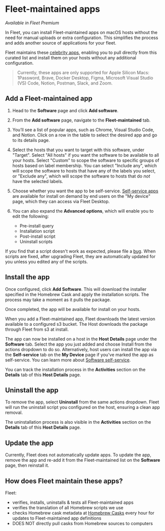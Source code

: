 # Fleet-maintained apps

_Available in Fleet Premium_

In Fleet, you can install Fleet-maintained apps on macOS hosts without the need for manual uploads or extra configuration. This simplifies the process and adds another source of applications for your fleet.

Fleet maintains these [celebrity apps](https://github.com/fleetdm/fleet/blob/main/server/mdm/maintainedapps/apps.json), enabling you to pull directly from this curated list and install them on your hosts without any additional configuration.

> Currently, these apps are only supported for Apple Silicon Macs: 1Password, Brave, Docker Desktop, Figma, Microsoft Visual Studio (VS) Code, Notion, Postman, Slack, and Zoom.

## Add a Fleet-maintained app

1. Head to the **Software** page and click **Add software**.
2. From the **Add software** page, navigate to the **Fleet-maintained** tab.
3. You’ll see a list of popular apps, such as Chrome, Visual Studio Code, and Notion. Click on a row in the table to select the desired app and go to its details page.
4. Select the hosts that you want to target with this software, under "Target". Select "All hosts" if you want the software to be available to all your hosts. Select "Custom" to scope the software to specific groups of hosts based on label membership. You can select "Include any", which will scope the software to hosts that have any of the labels you select, or "Exclude any", which will scope the software to hosts that do _not_ have the selected labels.
5. Choose whether you want the app to be self-service. [Self-service apps](https://fleetdm.com/guides/software-self-service) are available for install on demand by end users on the "My device" page, which they can access via Fleet Desktop.
6. You can also expand the **Advanced options**, which will enable you to edit the following:

   - Pre-install query
   - Installation script
   - Post-install script
   - Uninstall scripts

If you find that a script doesn't work as expected, please file a [bug](https://github.com/fleetdm/fleet/issues/new?template=bug-report.md). When scripts are fixed, after upgrading Fleet, they are automatically updated for you unless you edited any of the scripts.

## Install the app

Once configured, click **Add Software**. This will download the installer specified in the Homebrew Cask and apply the installation scripts. The process may take a moment as it pulls the package.

Once completed, the app will be available for install on your hosts.

When you add a Fleet-maintained app, Fleet downloads the latest version available to a configured s3 bucket. The Host downloads the package through Fleet from s3 at install.

The app can now be installed on a host in the **Host Details** page under the **Software** tab. Select the app you just added and choose Install from the actions dropdown to do so. Alternatively, host users can install the app via the **Self-service** tab on the **My Device** page if you've marked the app as self-service. You can learn more about [Software self-service](https://fleetdm.com/guides/software-self-service).

You can track the installation process in the **Activities** section on the **Details** tab of this **Host Details** page.

## Uninstall the app

To remove the app, select **Uninstall** from the same actions dropdown. Fleet will run the uninstall script you configured on the host, ensuring a clean app removal.

The uninstallation process is also visible in the  **Activities** section on the **Details** tab of this **Host Details** page.

## Update the app

Currently, Fleet does not automatically update apps. To update the app, remove the app and re-add it from the Fleet-maintained list on the **Software** page, then reinstall it.

## How does Fleet maintain these apps?

Fleet:

- verifies, installs, uninstalls & tests all Fleet-maintained apps
- verifies the translation of all Homebrew scripts we use
- checks Homebrew cask metadata at [Homebrew Casks](https://github.com/Homebrew/homebrew-cask) every hour for updates to Fleet-maintained app definitions
- DOES NOT directly pull casks from Homebrew sources to computers

<meta name="category" value="guides">
<meta name="authorFullName" value="Gabriel Hernandez">
<meta name="authorGitHubUsername" value="ghernandez345">
<meta name="publishedOn" value="2024-10-16">
<meta name="articleTitle" value="Fleet-maintained apps">
